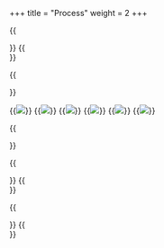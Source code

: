 +++
title = "Process"
weight = 2
+++

{{<section title="First things first">}}
{{</section>}}

{{<section title="Assets creation (a selection)">}}

{{<image src="virus.jpg">}}
{{<image src="white_cell.jpg">}}
{{<image src="blood_cell.jpg">}}
{{<image src="fatty_tissue.jpg">}}
{{<image src="pill.jpg">}}
{{<image src="artery_whole.jpg">}}

{{</section>}}

{{<section title="Music composing">}}
{{</section>}}

{{<section title="Development Process">}}
{{</section>}}